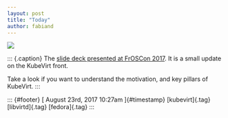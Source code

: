 ```yaml
---
layout: post
title: "Today"
author: fabiand
---
```



![](../media/164515268495.png%20)

::: {.caption}
The [slide deck presented at FrOSCon
2017](http://slides.com/fabiand/paving-the-transition#/). It is a small
update on the KubeVirt front.

Take a look if you want to understand the motivation, and key pillars of
KubeVirt.
:::

::: {#footer}
[ August 23rd, 2017 10:27am ]{#timestamp} [kubevirt]{.tag}
[libvirtd]{.tag} [fedora]{.tag}
:::
